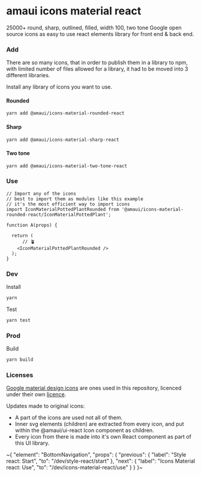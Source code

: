 
# amaui icons material react

25000+ round, sharp, outlined, filled, width 100, two tone Google open source icons as easy to use react elements library for front end & back end.

### Add

There are so many icons, that in order to publish them in a library to npm, with limited number of files allowed for a library, it had to be moved into 3 different libraries.

Install any library of icons you want to use.

#### Rounded

```bash
yarn add @amaui/icons-material-rounded-react
```

#### Sharp

```bash
yarn add @amaui/icons-material-sharp-react
```

#### Two  tone

```bash
yarn add @amaui/icons-material-two-tone-react
```

### Use

```tsx
// Import any of the icons
// best to import them as modules like this example
// it's the most efficient way to import icons
import IconMaterialPottedPlantRounded from '@amaui/icons-material-rounded-react/IconMaterialPottedPlant';

function A(props) {

  return (
      // 🪴
    <IconMaterialPottedPlantRounded />
  );
}
```

### Dev

Install

```bash
yarn
```

Test

```bash
yarn test
```

### Prod

Build

```bash
yarn build
```

### Licenses

[Google material design icons](https://fonts.google.com/icons) are ones used in this repository, licenced under their own [licence](https://github.com/google/material-design-icons/blob/master/LICENSE).

Updates made to original icons:
- A part of the icons are used not all of them.
- Inner svg elements (children) are extracted from every icon, and put within the @amaui/ui-react Icon component as children.
- Every icon from there is made into it's own React component as part of this UI library.

~{
  "element": "BottomNavigation",
  "props": {
    "previous": {
      "label": "Style react: Start",
      "to": "/dev/style-react/start"
    },
    "next": {
      "label": "Icons Material react: Use",
      "to": "/dev/icons-material-react/use"
    }
  }
}~
